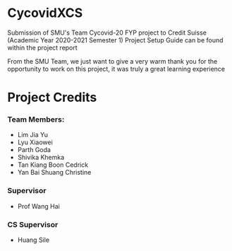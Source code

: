# CycovidXCS
Submission of SMU's Team Cycovid-20 FYP project to Credit Suisse (Academic Year 2020-2021 Semester 1)
Project Setup Guide can be found within the project report

From the SMU Team, we just want to give a very warm thank you for the opportunity to work on this project, it was truly a great learning experience 

# Project Credits

### Team Members:
- Lim Jia Yu
- Lyu Xiaowei
- Parth Goda
- Shivika Khemka
- Tan Kiang Boon Cedrick
- Yan Bai Shuang Christine

### Supervisor 
- Prof Wang Hai

### CS Supervisor
- Huang Sile
